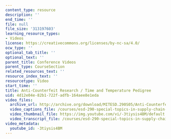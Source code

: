 ```yaml
---
content_type: resource
description: ''
end_time: ''
file: null
file_size: '313197603'
learning_resource_types:
- Videos
license: https://creativecommons.org/licenses/by-nc-sa/4.0/
ocw_type: ''
optional_tab_title: ''
optional_text: ''
parent_title: Conference Videos
parent_type: CourseSection
related_resources_text: ''
resource_index_text: ''
resourcetype: Video
start_time: ''
title: Anti-Counterfeit Research / Time and Temperature Pedigree
uid: 4d12e04e-82b1-722f-adfb-164aee8e1eda
video_files:
  archive_url: http://archive.org/download/MITESD.290S05/Anti-Counterfeit_Research-220k.mp4
  video_captions_file: /courses/esd-290-special-topics-in-supply-chain-management-spring-2005/ed772f1918eb5b36807b38d630101a23_-3tiysis4BM.vtt
  video_thumbnail_file: https://img.youtube.com/vi/-3tiysis4BM/default.jpg
  video_transcript_file: /courses/esd-290-special-topics-in-supply-chain-management-spring-2005/d716219a5f17957cc8f97b694f31543e_-3tiysis4BM.pdf
video_metadata:
  youtube_id: -3tiysis4BM
---
```

